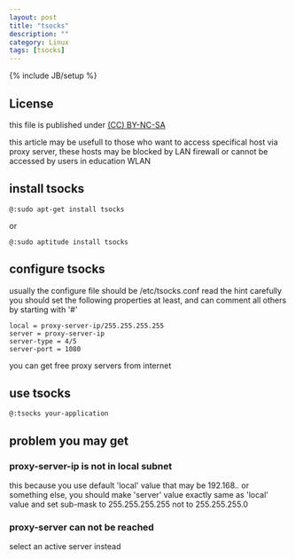 ```yaml
---
layout: post
title: "tsocks"
description: ""
category: Linux
tags: [tsocks]
---
```

{% include JB/setup %}
## License
this file is published under [(CC) BY-NC-SA](http://creativecommons.org/licenses/by-nc-sa/3.0/)

this article may be usefull to those who want to access specifical host via proxy server, these hosts may be blocked by LAN firewall or cannot be accessed by users in education WLAN
## install tsocks

    @:sudo apt-get install tsocks

or

    @:sudo aptitude install tsocks

## configure tsocks
usually the configure file should be /etc/tsocks.conf
read the hint carefully
you should set the following properties at least, and can comment all others by starting with '#'

    local = proxy-server-ip/255.255.255.255
    server = proxy-server-ip
    server-type = 4/5
    server-port = 1080

you can get free proxy servers from internet
## use tsocks

    @:tsocks your-application

## problem you may get
### proxy-server-ip is not in local subnet
this because you use default 'local' value that may be 192.168.*.* or something else, you should make 'server' value exactly same as 'local' value and set sub-mask to 255.255.255.255 not to 255.255.255.0
### proxy-server can not be reached
select an active server instead
